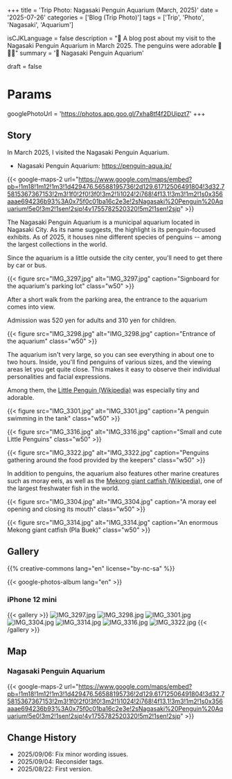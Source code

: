 +++
title = 'Trip Photo: Nagasaki Penguin Aquarium (March, 2025)'
date = '2025-07-26'
categories = ['Blog (Trip Photo)']
tags = ['Trip', 'Photo', 'Nagasaki', 'Aquarium']

isCJKLanguage = false
description = "🐧 A blog post about my visit to the Nagasaki Penguin Aquarium in March 2025. The penguins were adorable 🐧🐧🐧"
summary = '📍 Nagasaki Penguin Aquarium'

draft = false

# Params
googlePhotoUrl = 'https://photos.app.goo.gl/7xha8tf4f2DUipzt7'
+++


## Story

In March 2025, I visited the Nagasaki Penguin Aquarium.

- Nagasaki Penguin Aquarium: https://penguin-aqua.jp/

{{< google-maps-2
    url="https://www.google.com/maps/embed?pb=!1m18!1m12!1m3!1d429476.56588195736!2d129.61712506491804!3d32.75815367367153!2m3!1f0!2f0!3f0!3m2!1i1024!2i768!4f13.1!3m3!1m2!1s0x356aaae694236b93%3A0x75f0c01ba16c2e3e!2sNagasaki%20Penguin%20Aquarium!5e0!3m2!1sen!2sjp!4v1755782520320!5m2!1sen!2sjp"
    >}}


The Nagasaki Penguin Aquarium is a municipal aquarium located in Nagasaki City.
As its name suggests, the highlight is its penguin-focused exhibits.
As of 2025, it houses nine different species of penguins -- among the largest collections in the world.

Since the aquarium is a little outside the city center,
you'll need to get there by car or bus.

{{< figure
    src="IMG_3297.jpg"
    alt="IMG_3297.jpg"
    caption="Signboard for the aquarium's parking lot"
    class="w50"
    >}}


After a short walk from the parking area,
the entrance to the aquarium comes into view.

Admission was 520 yen for adults and 310 yen for children.

{{< figure
    src="IMG_3298.jpg"
    alt="IMG_3298.jpg"
    caption="Entrance of the aquarium"
    class="w50"
    >}}


The aquarium isn't very large, so you can see everything in about one to two hours.
Inside, you'll find penguins of various sizes, and the viewing areas let you get quite close.
This makes it easy to observe their individual personalities and facial expressions.

Among them, the [Little Penguin (Wikipedia)](https://en.wikipedia.org/wiki/Little_penguin) was especially tiny and adorable.

{{< figure
    src="IMG_3301.jpg"
    alt="IMG_3301.jpg"
    caption="A penguin swimming in the tank"
    class="w50"
    >}}

{{< figure
    src="IMG_3316.jpg"
    alt="IMG_3316.jpg"
    caption="Small and cute Little Penguins"
    class="w50"
    >}}

{{< figure
    src="IMG_3322.jpg"
    alt="IMG_3322.jpg"
    caption="Penguins gathering around the food provided by the keepers"
    class="w50"
    >}}

In addition to penguins,
the aquarium also features other marine creatures such as moray eels,
as well as the [Mekong giant catfish (Wikipedia)](https://en.wikipedia.org/wiki/Mekong_giant_catfish),
one of the largest freshwater fish in the world.

{{< figure
    src="IMG_3304.jpg"
    alt="IMG_3304.jpg"
    caption="A moray eel opening and closing its mouth"
    class="w50"
    >}}

{{< figure
    src="IMG_3314.jpg"
    alt="IMG_3314.jpg"
    caption="An enormous Mekong giant catfish (Pla Buek)"
    class="w50"
    >}}


## Gallery

{{% creative-commons lang="en" license="by-nc-sa" %}}

{{< google-photos-album lang="en" >}}


### iPhone 12 mini

{{< gallery >}}
  <img src="IMG_3297.jpg" alt="IMG_3297.jpg" class="grid-w33" />
  <img src="IMG_3298.jpg" alt="IMG_3298.jpg" class="grid-w33" />
  <img src="IMG_3301.jpg" alt="IMG_3301.jpg" class="grid-w33" />
  <img src="IMG_3304.jpg" alt="IMG_3304.jpg" class="grid-w33" />
  <img src="IMG_3314.jpg" alt="IMG_3314.jpg" class="grid-w33" />
  <img src="IMG_3316.jpg" alt="IMG_3316.jpg" class="grid-w33" />
  <img src="IMG_3322.jpg" alt="IMG_3322.jpg" class="grid-w33" />
{{< /gallery >}}


## Map

### Nagasaki Penguin Aquarium

{{< google-maps-2
    url="https://www.google.com/maps/embed?pb=!1m18!1m12!1m3!1d429476.56588195736!2d129.61712506491804!3d32.75815367367153!2m3!1f0!2f0!3f0!3m2!1i1024!2i768!4f13.1!3m3!1m2!1s0x356aaae694236b93%3A0x75f0c01ba16c2e3e!2sNagasaki%20Penguin%20Aquarium!5e0!3m2!1sen!2sjp!4v1755782520320!5m2!1sen!2sjp"
    >}}


## Change History

- 2025/09/06: Fix minor wording issues.
- 2025/09/04: Reconsider tags.
- 2025/08/22: First version.

